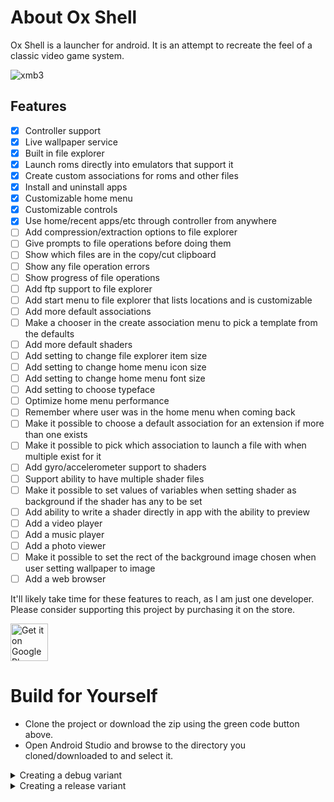 # About Ox Shell

Ox Shell is a launcher for android. It is an attempt to recreate the feel of a classic video game system.


![xmb3](https://user-images.githubusercontent.com/15348986/221724810-ca4237f8-e889-46b8-9282-a8684b9a2c44.gif)



## Features

- [x] Controller support
- [x] Live wallpaper service
- [x] Built in file explorer
- [x] Launch roms directly into emulators that support it
- [x] Create custom associations for roms and other files
- [x] Install and uninstall apps
- [x] Customizable home menu
- [x] Customizable controls
- [x] Use home/recent apps/etc through controller from anywhere
- [ ] Add compression/extraction options to file explorer
- [ ] Give prompts to file operations before doing them
- [ ] Show which files are in the copy/cut clipboard
- [ ] Show any file operation errors
- [ ] Show progress of file operations
- [ ] Add ftp support to file explorer
- [ ] Add start menu to file explorer that lists locations and is customizable
- [ ] Add more default associations
- [ ] Make a chooser in the create association menu to pick a template from the defaults
- [ ] Add more default shaders
- [ ] Add setting to change file explorer item size
- [ ] Add setting to change home menu icon size
- [ ] Add setting to change home menu font size
- [ ] Add setting to choose typeface
- [ ] Optimize home menu performance
- [ ] Remember where user was in the home menu when coming back
- [ ] Make it possible to choose a default association for an extension if more than one exists
- [ ] Make it possible to pick which association to launch a file with when multiple exist for it
- [ ] Add gyro/accelerometer support to shaders
- [ ] Support ability to have multiple shader files
- [ ] Make it possible to set values of variables when setting shader as background if the shader has any to be set
- [ ] Add ability to write a shader directly in app with the ability to preview
- [ ] Add a video player
- [ ] Add a music player
- [ ] Add a photo viewer
- [ ] Make it possible to set the rect of the background image chosen when user setting wallpaper to image
- [ ] Add a web browser

It'll likely take time for these features to reach, as I am just one developer.
Please consider supporting this project by purchasing it on the store.

<a href='https://play.google.com/store/apps/details?id=com.OxGames.OxShell'><img alt='Get it on Google Play' src='https://play.google.com/intl/en_us/badges/static/images/badges/en_badge_web_generic.png' height=60px/></a>

# Build for Yourself
- Clone the project or download the zip using the green code button above.
- Open Android Studio and browse to the directory you cloned/downloaded to and select it.

<details><summary>Creating a debug variant</summary>

* Make sure the build variant selected is debug
* Run it!
</details>
<details><summary>Creating a release variant</summary>

* Add your keystore file in the `app/keystores` folder
* Create a `keystore.properties` file in the `app/keystores` folder with the following contents:
```
storeFile keystores/[keystore-filename]
storePassword [store-password]
keyAlias [key-alias]
keyPassword [key-password]
```
* Set your build variant to release
* Run it!
</details>
